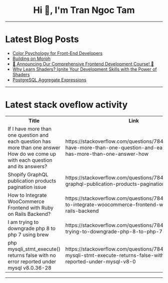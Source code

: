 <h1 align="center">Hi 👋, I'm Tran Ngoc Tam</h1>

---

# Latest Blog Posts 
<!-- BLOG-POST-LIST:START -->
- [Color Psychology for Front-End Developers](https://dev.to/homayunmmdy/color-psychology-for-front-end-developers-5169)
- [Building on Morph](https://dev.to/tosynthegeek/building-on-morph-49jc)
- [🚀 Announcing Our Comprehensive Frontend Development Course! 🚀](https://dev.to/imyogeshyadav/announcing-our-comprehensive-frontend-development-course-4f4p)
- [Why Learn Shaders? Ignite Your Development Skills with the Power of Shaders](https://dev.to/hayyanstudio/why-learn-shaders-ignite-your-development-skills-with-the-power-of-shaders-37dn)
- [PostgreSQL Aggregate Expressions](https://dev.to/johnniekay/postgresql-aggregate-expressions-3pkf)
<!-- BLOG-POST-LIST:END -->

---

# Latest stack oveflow activity
<table>
  <tr><th>Title</th><th>Link</th></tr>
  <!-- STACKOVERFLOW:START --><tr><td>If I have more than one question and each question has more than one answer How do we come up with each question and its answers?</td><td>https://stackoverflow.com/questions/78499806/if-i-have-more-than-one-question-and-each-question-has-more-than-one-answer-how</td></tr><tr><td>Shopify GraphQL publication products pagination issue</td><td>https://stackoverflow.com/questions/78499657/shopify-graphql-publication-products-pagination-issue</td></tr><tr><td>How to Integrate WooCommerce Frontend with Ruby on Rails Backend?</td><td>https://stackoverflow.com/questions/78499597/how-to-integrate-woocommerce-frontend-with-ruby-on-rails-backend</td></tr><tr><td>I am trying to downgrade php 8 to php 7 using brew</td><td>https://stackoverflow.com/questions/78499550/i-am-trying-to-downgrade-php-8-to-php-7-using-brew</td></tr><tr><td>php mysqli_stmt_execute&lpar;&rpar; returns false with no error reported under mysql v8.0.36-28</td><td>https://stackoverflow.com/questions/78499518/php-mysqli-stmt-execute-returns-false-with-no-error-reported-under-mysql-v8-0</td></tr><!-- STACKOVERFLOW:END -->
</table>

---


